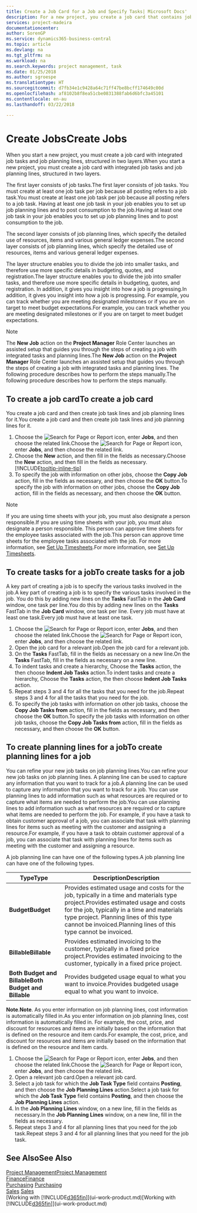 ```yaml
---
title: Create a Job Card for a Job and Specify Tasks| Microsoft Docs'
description: For a new project, you create a job card that contains job tasks and planning lines, to help you manage progress and budgets.
services: project-madeira
documentationcenter: 
author: SorenGP
ms.service: dynamics365-business-central
ms.topic: article
ms.devlang: na
ms.tgt_pltfrm: na
ms.workload: na
ms.search.keywords: project management, task
ms.date: 01/25/2018
ms.author: sgroespe
ms.translationtype: HT
ms.sourcegitcommit: d7fb34e1c9428a64c71ff47be8bcff174649c00d
ms.openlocfilehash: af8102b8f8ea51cbe0831388fab6d6bfc3a45101
ms.contentlocale: en-au
ms.lasthandoff: 03/22/2018

---
```

# <a name="create-jobs"></a><span data-ttu-id="2a83b-103">Create Jobs</span><span class="sxs-lookup"><span data-stu-id="2a83b-103">Create Jobs</span></span>
<span data-ttu-id="2a83b-104">When you start a new project, you must create a job card with integrated job tasks and job planning lines, structured in two layers.</span><span class="sxs-lookup"><span data-stu-id="2a83b-104">When you start a new project, you must create a job card with integrated job tasks and job planning lines, structured in two layers.</span></span>  

<span data-ttu-id="2a83b-105">The first layer consists of job tasks.</span><span class="sxs-lookup"><span data-stu-id="2a83b-105">The first layer consists of job tasks.</span></span> <span data-ttu-id="2a83b-106">You must create at least one job task per job because all posting refers to a job task.</span><span class="sxs-lookup"><span data-stu-id="2a83b-106">You must create at least one job task per job because all posting refers to a job task.</span></span> <span data-ttu-id="2a83b-107">Having at least one job task in your job enables you to set up job planning lines and to post consumption to the job.</span><span class="sxs-lookup"><span data-stu-id="2a83b-107">Having at least one job task in your job enables you to set up job planning lines and to post consumption to the job.</span></span>

<span data-ttu-id="2a83b-108">The second layer consists of job planning lines, which specify the detailed use of resources, items and various general ledger expenses.</span><span class="sxs-lookup"><span data-stu-id="2a83b-108">The second layer consists of job planning lines, which specify the detailed use of resources, items and various general ledger expenses.</span></span>

<span data-ttu-id="2a83b-109">The layer structure enables you to divide the job into smaller tasks, and therefore use more specific details in budgeting, quotes, and registration.</span><span class="sxs-lookup"><span data-stu-id="2a83b-109">The layer structure enables you to divide the job into smaller tasks, and therefore use more specific details in budgeting, quotes, and registration.</span></span> <span data-ttu-id="2a83b-110">In addition, it gives you insight into how a job is progressing.</span><span class="sxs-lookup"><span data-stu-id="2a83b-110">In addition, it gives you insight into how a job is progressing.</span></span> <span data-ttu-id="2a83b-111">For example, you can track whether you are meeting designated milestones or if you are on target to meet budget expectations.</span><span class="sxs-lookup"><span data-stu-id="2a83b-111">For example, you can track whether you are meeting designated milestones or if you are on target to meet budget expectations.</span></span>

> [!NOTE]  
>   <span data-ttu-id="2a83b-112">The **New Job** action on the **Project Manager** Role Center launches an assisted setup that guides you through the steps of creating a job with integrated tasks and planning lines.</span><span class="sxs-lookup"><span data-stu-id="2a83b-112">The **New Job** action on the **Project Manager** Role Center launches an assisted setup that guides you through the steps of creating a job with integrated tasks and planning lines.</span></span> <span data-ttu-id="2a83b-113">The following procedure describes how to perform the steps manually.</span><span class="sxs-lookup"><span data-stu-id="2a83b-113">The following procedure describes how to perform the steps manually.</span></span>

## <a name="to-create-a-job-card"></a><span data-ttu-id="2a83b-114">To create a job card</span><span class="sxs-lookup"><span data-stu-id="2a83b-114">To create a job card</span></span>
<span data-ttu-id="2a83b-115">You create a job card and then create job task lines and job planning lines for it.</span><span class="sxs-lookup"><span data-stu-id="2a83b-115">You create a job card and then create job task lines and job planning lines for it.</span></span>

1. <span data-ttu-id="2a83b-116">Choose the ![Search for Page or Report](media/ui-search/search_small.png "Search for Page or Report icon") icon, enter **Jobs**, and then choose the related link.</span><span class="sxs-lookup"><span data-stu-id="2a83b-116">Choose the ![Search for Page or Report](media/ui-search/search_small.png "Search for Page or Report icon") icon, enter **Jobs**, and then choose the related link.</span></span>  
2. <span data-ttu-id="2a83b-117">Choose the **New** action, and then fill in the fields as necessary.</span><span class="sxs-lookup"><span data-stu-id="2a83b-117">Choose the **New** action, and then fill in the fields as necessary.</span></span> [!INCLUDE[tooltip-inline-tip](includes/tooltip-inline-tip_md.md)]
3. <span data-ttu-id="2a83b-118">To specify the job with information on other jobs, choose the **Copy Job** action, fill in the fields as necessary, and then choose the **OK** button.</span><span class="sxs-lookup"><span data-stu-id="2a83b-118">To specify the job with information on other jobs, choose the **Copy Job** action, fill in the fields as necessary, and then choose the **OK** button.</span></span>

> [!NOTE]  
>   <span data-ttu-id="2a83b-119">If you are using time sheets with your job, you must also designate a person responsible.</span><span class="sxs-lookup"><span data-stu-id="2a83b-119">If you are using time sheets with your job, you must also designate a person responsible.</span></span> <span data-ttu-id="2a83b-120">This person can approve time sheets for the employee tasks associated with the job.</span><span class="sxs-lookup"><span data-stu-id="2a83b-120">This person can approve time sheets for the employee tasks associated with the job.</span></span> <span data-ttu-id="2a83b-121">For more information, see [Set Up Timesheets](projects-how-setup-time-sheets.md).</span><span class="sxs-lookup"><span data-stu-id="2a83b-121">For more information, see [Set Up Timesheets](projects-how-setup-time-sheets.md).</span></span>

## <a name="to-create-tasks-for-a-job"></a><span data-ttu-id="2a83b-122">To create tasks for a job</span><span class="sxs-lookup"><span data-stu-id="2a83b-122">To create tasks for a job</span></span>
<span data-ttu-id="2a83b-123">A key part of creating a job is to specify the various tasks involved in the job.</span><span class="sxs-lookup"><span data-stu-id="2a83b-123">A key part of creating a job is to specify the various tasks involved in the job.</span></span> <span data-ttu-id="2a83b-124">You do this by adding new lines on the **Tasks** FastTab in the **Job Card** window, one task per line.</span><span class="sxs-lookup"><span data-stu-id="2a83b-124">You do this by adding new lines on the **Tasks** FastTab in the **Job Card** window, one task per line.</span></span> <span data-ttu-id="2a83b-125">Every job must have at least one task.</span><span class="sxs-lookup"><span data-stu-id="2a83b-125">Every job must have at least one task.</span></span>

1. <span data-ttu-id="2a83b-126">Choose the ![Search for Page or Report](media/ui-search/search_small.png "Search for Page or Report icon") icon, enter **Jobs**, and then choose the related link.</span><span class="sxs-lookup"><span data-stu-id="2a83b-126">Choose the ![Search for Page or Report](media/ui-search/search_small.png "Search for Page or Report icon") icon, enter **Jobs**, and then choose the related link.</span></span>
2. <span data-ttu-id="2a83b-127">Open the job card for a relevant job.</span><span class="sxs-lookup"><span data-stu-id="2a83b-127">Open the job card for a relevant job.</span></span>
3. <span data-ttu-id="2a83b-128">On the **Tasks** FastTab, fill in the fields as necessary on a new line.</span><span class="sxs-lookup"><span data-stu-id="2a83b-128">On the **Tasks** FastTab, fill in the fields as necessary on a new line.</span></span>
4. <span data-ttu-id="2a83b-129">To indent tasks and create a hierarchy, Choose the **Tasks** action, the then choose **Indent Job Tasks** action.</span><span class="sxs-lookup"><span data-stu-id="2a83b-129">To indent tasks and create a hierarchy, Choose the **Tasks** action, the then choose **Indent Job Tasks** action.</span></span>
5. <span data-ttu-id="2a83b-130">Repeat steps 3 and 4 for all the tasks that you need for the job.</span><span class="sxs-lookup"><span data-stu-id="2a83b-130">Repeat steps 3 and 4 for all the tasks that you need for the job.</span></span>
6. <span data-ttu-id="2a83b-131">To specify the job tasks with information on other job tasks, choose the **Copy Job Tasks from** action, fill in the fields as necessary, and then choose the **OK** button.</span><span class="sxs-lookup"><span data-stu-id="2a83b-131">To specify the job tasks with information on other job tasks, choose the **Copy Job Tasks from** action, fill in the fields as necessary, and then choose the **OK** button.</span></span>

## <a name="to-create-planning-lines-for-a-job"></a><span data-ttu-id="2a83b-132">To create planning lines for a job</span><span class="sxs-lookup"><span data-stu-id="2a83b-132">To create planning lines for a job</span></span>
<span data-ttu-id="2a83b-133">You can refine your new job tasks on job planning lines.</span><span class="sxs-lookup"><span data-stu-id="2a83b-133">You can refine your new job tasks on job planning lines.</span></span> <span data-ttu-id="2a83b-134">A planning line can be used to capture any information that you want to track for a job.</span><span class="sxs-lookup"><span data-stu-id="2a83b-134">A planning line can be used to capture any information that you want to track for a job.</span></span> <span data-ttu-id="2a83b-135">You can use planning lines to add information such as what resources are required or to capture what items are needed to perform the job.</span><span class="sxs-lookup"><span data-stu-id="2a83b-135">You can use planning lines to add information such as what resources are required or to capture what items are needed to perform the job.</span></span> <span data-ttu-id="2a83b-136">For example, if you have a task to obtain customer approval of a job, you can associate that task with planning lines for items such as meeting with the customer and assigning a resource.</span><span class="sxs-lookup"><span data-stu-id="2a83b-136">For example, if you have a task to obtain customer approval of a job, you can associate that task with planning lines for items such as meeting with the customer and assigning a resource.</span></span>  

<span data-ttu-id="2a83b-137">A job planning line can have one of the following types.</span><span class="sxs-lookup"><span data-stu-id="2a83b-137">A job planning line can have one of the following types.</span></span>  

| <span data-ttu-id="2a83b-138">Type</span><span class="sxs-lookup"><span data-stu-id="2a83b-138">Type</span></span> | <span data-ttu-id="2a83b-139">Description</span><span class="sxs-lookup"><span data-stu-id="2a83b-139">Description</span></span> |
| --- | --- |
| <span data-ttu-id="2a83b-140">**Budget**</span><span class="sxs-lookup"><span data-stu-id="2a83b-140">**Budget**</span></span> |<span data-ttu-id="2a83b-141">Provides estimated usage and costs for the job, typically in a time and materials type project.</span><span class="sxs-lookup"><span data-stu-id="2a83b-141">Provides estimated usage and costs for the job, typically in a time and materials type project.</span></span> <span data-ttu-id="2a83b-142">Planning lines of this type cannot be invoiced.</span><span class="sxs-lookup"><span data-stu-id="2a83b-142">Planning lines of this type cannot be invoiced.</span></span> |
| <span data-ttu-id="2a83b-143">**Billable**</span><span class="sxs-lookup"><span data-stu-id="2a83b-143">**Billable**</span></span> |<span data-ttu-id="2a83b-144">Provides estimated invoicing to the customer, typically in a fixed price project.</span><span class="sxs-lookup"><span data-stu-id="2a83b-144">Provides estimated invoicing to the customer, typically in a fixed price project.</span></span> |
| <span data-ttu-id="2a83b-145">**Both Budget and Billable**</span><span class="sxs-lookup"><span data-stu-id="2a83b-145">**Both Budget and Billable**</span></span> |<span data-ttu-id="2a83b-146">Provides budgeted usage equal to what you want to invoice.</span><span class="sxs-lookup"><span data-stu-id="2a83b-146">Provides budgeted usage equal to what you want to invoice.</span></span> |

<span data-ttu-id="2a83b-147">**Note**.</span><span class="sxs-lookup"><span data-stu-id="2a83b-147">**Note**.</span></span> <span data-ttu-id="2a83b-148">As you enter information on job planning lines, cost information is automatically filled in.</span><span class="sxs-lookup"><span data-stu-id="2a83b-148">As you enter information on job planning lines, cost information is automatically filled in.</span></span> <span data-ttu-id="2a83b-149">For example, the cost, price, and discount for resources and items are initially based on the information that is defined on the resource and item cards.</span><span class="sxs-lookup"><span data-stu-id="2a83b-149">For example, the cost, price, and discount for resources and items are initially based on the information that is defined on the resource and item cards.</span></span>

1. <span data-ttu-id="2a83b-150">Choose the ![Search for Page or Report](media/ui-search/search_small.png "Search for Page or Report icon") icon, enter **Jobs**, and then choose the related link.</span><span class="sxs-lookup"><span data-stu-id="2a83b-150">Choose the ![Search for Page or Report](media/ui-search/search_small.png "Search for Page or Report icon") icon, enter **Jobs**, and then choose the related link.</span></span>
2. <span data-ttu-id="2a83b-151">Open a relevant job card.</span><span class="sxs-lookup"><span data-stu-id="2a83b-151">Open a relevant job card.</span></span>
3. <span data-ttu-id="2a83b-152">Select a job task for which the **Job Task Type** field contains **Posting**, and then choose the **Job Planning Lines** action.</span><span class="sxs-lookup"><span data-stu-id="2a83b-152">Select a job task for which the **Job Task Type** field contains **Posting**, and then choose the **Job Planning Lines** action.</span></span>  
4. <span data-ttu-id="2a83b-153">In the **Job Planning Lines** window, on a new line, fill in the fields as necessary.</span><span class="sxs-lookup"><span data-stu-id="2a83b-153">In the **Job Planning Lines** window, on a new line, fill in the fields as necessary.</span></span>
5. <span data-ttu-id="2a83b-154">Repeat steps 3 and 4 for all planning lines that you need for the job task.</span><span class="sxs-lookup"><span data-stu-id="2a83b-154">Repeat steps 3 and 4 for all planning lines that you need for the job task.</span></span>

## <a name="see-also"></a><span data-ttu-id="2a83b-155">See Also</span><span class="sxs-lookup"><span data-stu-id="2a83b-155">See Also</span></span>
[<span data-ttu-id="2a83b-156">Project Management</span><span class="sxs-lookup"><span data-stu-id="2a83b-156">Project Management</span></span>](projects-manage-projects.md)  
[<span data-ttu-id="2a83b-157">Finance</span><span class="sxs-lookup"><span data-stu-id="2a83b-157">Finance</span></span>](finance.md)  
<span data-ttu-id="2a83b-158">[Purchasing](purchasing-manage-purchasing.md)       </span><span class="sxs-lookup"><span data-stu-id="2a83b-158">[Purchasing](purchasing-manage-purchasing.md)       </span></span>  
<span data-ttu-id="2a83b-159">[Sales](sales-manage-sales.md)    </span><span class="sxs-lookup"><span data-stu-id="2a83b-159">[Sales](sales-manage-sales.md)    </span></span>  
<span data-ttu-id="2a83b-160">[Working with [!INCLUDE[d365fin](includes/d365fin_md.md)]](ui-work-product.md)</span><span class="sxs-lookup"><span data-stu-id="2a83b-160">[Working with [!INCLUDE[d365fin](includes/d365fin_md.md)]](ui-work-product.md)</span></span>  


